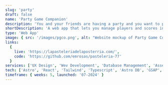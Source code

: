 ```yaml
---
slug: 'party'
draft: false
name: 'Party Game Companion'
description: 'You and your friends are having a party and you want to play games and have a nice time. You are also competitive and/or need a reminder on how the score is looking. This app lets you add players, manage scores and display a nice looking leaderboard on the screen so that everyone can keep track of how they are doing at any point in the night (Or day, up to you really).'
shortDescription: 'A web app that lets you manage players and scores in a leaderboard.'
type: 'Web App'
image: { src: '/images/pgco.png', alt: "Website mockup of Party Game Companion's web app" }
links:
  {
    live: 'https://lapasteleriadelaposterria.com/',
    code: 'https://github.com/emrosas/pasteleria-77'
  }
services: ['UX Design', 'Wev Development', 'Database Management', 'Asset Creation']
tech: ['Astro', 'React', 'Tailwind', 'Typescript', 'Astro DB', 'GSAP', 'Rive', 'Vercel']
timeframe: { weeks: 5, launched: '07-2024' }
---
```

